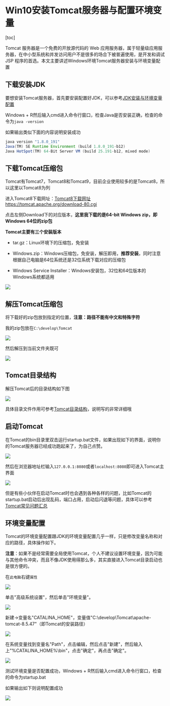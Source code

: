 # Win10安装Tomcat服务器与配置环境变量

[toc]



Tomcat 服务器是一个免费的开放源代码的 Web 应用服务器，属于轻量级应用服务器，在中小型系统和并发访问用户不是很多的场合下被普遍使用，是开发和调试 JSP 程序的首选。本文主要讲述Windows环境Tomcat服务器安装与环境变量配置

## 下载安装JDK

要想安装Tomcat服务器，首先要安装配置好JDK，可以参考[JDK安装与环境变量配置](https://blog.csdn.net/ThinkWon/article/details/94353907)

Windows + R然后输入cmd进入命令行窗口，检查Java是否安装正确，检查的命令为`java -version` 

如果输出类似下面的内容说明安装成功

```java
java version "1.8.0_191"
Java(TM) SE Runtime Environment (build 1.8.0_191-b12)
Java HotSpot(TM) 64-Bit Server VM (build 25.191-b12, mixed mode)
```



## 下载Tomcat压缩包

Tomcat有Tomcat7，Tomcat8和Tomcat9，目前企业使用较多的是Tomcat8，所以这里以Tomcat8为列

进入Tomcat8下载网址：[Tomcat8下载网址https://tomcat.apache.org/download-80.cgi](https://tomcat.apache.org/download-80.cgi)

点击左侧Download下的对应版本，**这里我下载的是64-bit Windows zip，即Windows 64位的zip包**



**Tomcat主要有三个安装版本**

- tar.gz：Linux环境下的压缩包，免安装

- Windows.zip：Windows压缩包，免安装，解压即用，**推荐安装**，同时注意根据自己电脑是64位系统还是32位系统下载对应的压缩包

- Windows Service Installer：Windows安装包，32位和64位版本的Windows系统都适用


![](https://raw.githubusercontent.com/JourWon/image/master/Tomcat/Tomcat服务器下载、安装与环境变量配置/Tomcat8下载页面.png)



## 解压Tomcat压缩包

将下载好的zip包放到指定的位置，**注意：路径不能有中文和特殊字符**

我的zip包放在`C:\develop\Tomcat`

![](https://raw.githubusercontent.com/JourWon/image/master/Tomcat/Tomcat服务器下载、安装与环境变量配置/Tomcat压缩包.png)



然后解压到当前文件夹既可

![](https://raw.githubusercontent.com/JourWon/image/master/Tomcat/Tomcat服务器下载、安装与环境变量配置/解压Tomcat压缩包.png)



## Tomcat目录结构

解压Tomcat后的目录结构如下图

![](C:\Users\JourW\Desktop\Tomcat\Tomcat目录结构\Tomcat目录结构.png)

具体目录文件作用可参考[Tomcat目录结构](https://blog.csdn.net/ThinkWon/article/details/102619466)，说明写的非常详细哦



## 启动Tomcat

在Tomcat的bin目录里双击运行startup.bat文件，如果出现如下的界面，说明你的Tomcat服务器已经成功跑起来了，为自己点赞。

![](https://raw.githubusercontent.com/JourWon/image/master/Tomcat/Tomcat服务器下载、安装与环境变量配置/Tomcat启动界面.png)



然后在浏览器地址栏输入`127.0.0.1:8080`或者`localhost:8080`即可进入Tomcat主界面

![](https://raw.githubusercontent.com/JourWon/image/master/Tomcat/Tomcat服务器下载、安装与环境变量配置/Tomcat主界面.png)



但是有些小伙伴在启动Tomcat时也会遇到各种各样的问题，比如Tomcat的startup.bat启动后出现乱码，端口占用，启动后闪退等问题，具体可以参考[Tomcat常见问题汇总](https://blog.csdn.net/ThinkWon/article/details/102622824)



## 环境变量配置

Tomcat的环境变量配置跟JDK的环境变量配置几乎一样，只是修改变量名称和对应的路径，具体操作如下。

**注意**：如果不是经常需要全局使用Tomcat，个人不建议设置环境变量，因为可能与其他命令冲突，而且不像JDK使用得那么多，其实直接进入Tomcat目录启动也是很方便的。

在`此电脑`右键`属性`

![](https://raw.githubusercontent.com/JourWon/image/master/Tomcat/Tomcat服务器下载、安装与环境变量配置/右键此电脑.png)



单击"高级系统设置"，然后单击"环境变量"。

![](https://raw.githubusercontent.com/JourWon/image/master/Tomcat/Tomcat服务器下载、安装与环境变量配置/环境变量.png)



新建->变量名"CATALINA_HOME"，变量值"C:\develop\Tomcat\apache-tomcat-8.5.47"（即Tomcat的安装路径） 

![](https://raw.githubusercontent.com/JourWon/image/master/Tomcat/Tomcat服务器下载、安装与环境变量配置/新建环境变量.png)



在系统变量找到变量名"Path"，点击编辑，然后点击"新建"，然后输入上"%CATALINA_HOME%\bin"，点击"确定"，再点击"确定"。

![](https://raw.githubusercontent.com/JourWon/image/master/Tomcat/Tomcat服务器下载、安装与环境变量配置/新增Path变量.png)



测试环境变量是否配置成功，Windows + R然后输入cmd进入命令行窗口，检查的命令为startup.bat

如果输出如下则说明配置成功

![](https://raw.githubusercontent.com/JourWon/image/master/Tomcat/Tomcat服务器下载、安装与环境变量配置/配置好环境变量启动Tomcat.png)